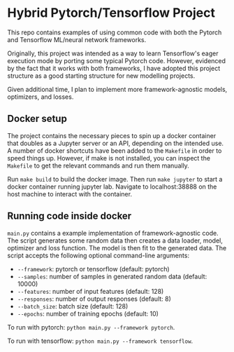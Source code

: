 # Hybrid Pytorch/Tensorflow Project

This repo contains examples of using common code with both the Pytorch and Tensorflow ML/neural network frameworks.

Originally, this project was intended as a way to learn Tensorflow's eager execution mode by porting some typical 
Pytorch code. However, evidenced by the fact that it works with both frameworks, I have adopted this project structure as
a good starting structure for new modelling projects.

Given additional time, I plan to implement more framework-agnostic models, optimizers, and losses.

## Docker setup

The project contains the necessary pieces to spin up a docker container that doubles as a Jupyter server or an API, depending on the intended use. A number of docker shortcuts have been added to the `Makefile` in order to speed things up. However, if make is not installed, you can inspect the `Makefile` to get the relevant commands and run them manually.

Run `make build` to build the docker image. Then run `make jupyter` to start a docker container running jupyter lab. Navigate to localhost:38888 on the host machine to interact with the container.

## Running code inside docker

`main.py` contains a example implementation of framework-agnostic code. The script generates some random data then creates a data loader, model, optimizer and loss function. The model is then fit to the generated data. The script accepts the following optional command-line arguments:

* `--framework`: pytorch or tensorflow (default: pytorch)
* `--samples`: number of samples in generated random data (default: 10000)
* `--features`: number of input features (default: 128)
* `--responses`: number of output responses (default: 8)
* `--batch_size`: batch size (default: 128)
* `--epochs`: number of training epochs (default: 10)

To run with pytorch: `python main.py --framework pytorch`.

To run with tensorflow: `python main.py --framework tensorflow`.
